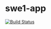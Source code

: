 # swe1-app

[![Build Status](https://app.travis-ci.com/github/rg4352/swe1-app.svg?branch=main)](https://travis-ci.com/rg4352/swe1-app)
